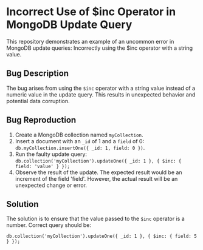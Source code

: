 # Incorrect Use of $inc Operator in MongoDB Update Query
This repository demonstrates an example of an uncommon error in MongoDB update queries: Incorrectly using the $inc operator with a string value.

## Bug Description
The bug arises from using the `$inc` operator with a string value instead of a numeric value in the update query. This results in unexpected behavior and potential data corruption.

## Bug Reproduction
1. Create a MongoDB collection named `myCollection`. 
2. Insert a document with an `_id` of 1 and a `field` of 0: `db.myCollection.insertOne({ _id: 1, field: 0 })`.
3. Run the faulty update query: `db.collection('myCollection').updateOne({ _id: 1 }, { $inc: { field: 'value' } });`
4. Observe the result of the update.  The expected result would be an increment of the field 'field'. However, the actual result will be an unexpected change or error.

## Solution
The solution is to ensure that the value passed to the `$inc` operator is a number.  Correct query should be:

`db.collection('myCollection').updateOne({ _id: 1 }, { $inc: { field: 5 } });`
